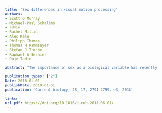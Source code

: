 ```yaml
---
title: 'Sex differences in visual motion processing'
authors: 
- Scott O Murray
- Michael-Paul Schallmo
- admin
- Rachel Millin
- Alex Kale
- Philipp Thomas
- Thomas H Rammsayer
- Stefan J Troche
- Raphael A Bernier
- Duje Tadin

abstract: "The importance of sex as a biological variable has recently been emphasized by major funding organizations and within the neuroscience community. Critical sex-based neural differences are indicated by, for example, conditions such as autism spectrum disorder (ASD) that have a strong sex bias with a higher prevalence among males. Motivated by this broader context, we report a marked sex difference in a visual motion perception task among neurotypical adults. Motion duration thresholds — the minimum duration needed to accurately perceive motion direction—were considerably shorter for males than females. We replicated this result across three laboratories and 263 total participants. This type of enhanced performance has previously been observed only in special populations including ASD, depression, and senescence. The observed sex difference cannot be explained by general differences in speed of visual processing, overall visual discrimination abilities, or potential motor-related differences. We also show that while individual differences in motion duration thresholds are associated with differences in fMRI responsiveness of human MT+, surprisingly, MT+ response magnitudes did not differ between males and females. Thus, we reason that sex differences in motion perception are not captured by an MT+ fMRI measure that predicts within-sex individual differences in perception. Overall, these results show how sex differences can manifest unexpectedly, highlighting the importance of sex as a factor in the design and analysis of perceptual and cognitive studies."

publication_types: ["2"]
Date: 2018-01-01
publishDate: 2018-01-01
publication: 'Current biology, 28, 17, 2794-2799. e3, 2018'

links:
url_pdf: https://doi.org/10.1016/j.cub.2018.06.014
---
```


